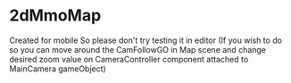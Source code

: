 # 2dMmoMap
Created for mobile 
So please don't try testing it in editor
(If you wish to do so you can move around the CamFollowGO in Map scene and change desired zoom value on CameraController component attached to MainCamera gameObject)
